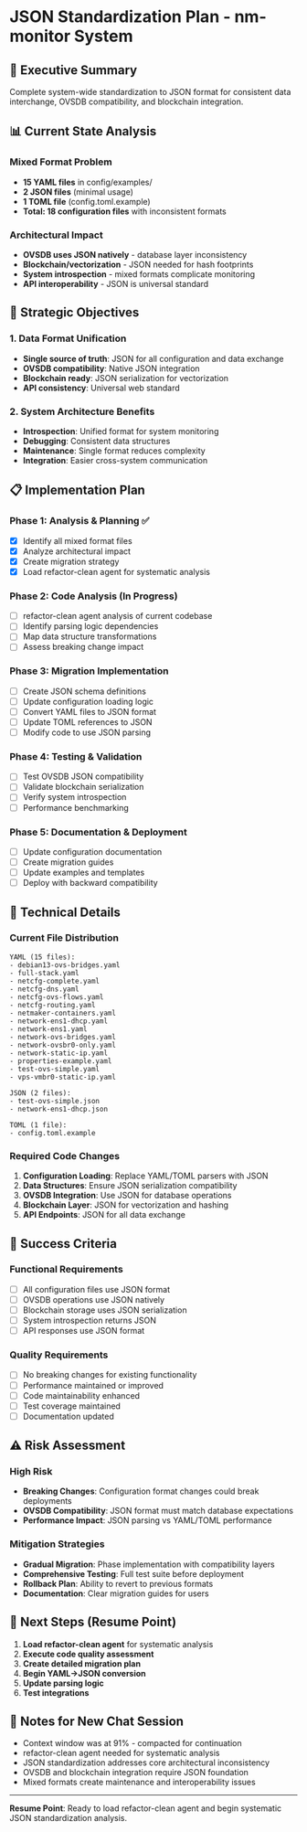 # JSON Standardization Plan - nm-monitor System

## 🎯 Executive Summary
Complete system-wide standardization to JSON format for consistent data interchange, OVSDB compatibility, and blockchain integration.

## 📊 Current State Analysis

### Mixed Format Problem
- **15 YAML files** in config/examples/
- **2 JSON files** (minimal usage)
- **1 TOML file** (config.toml.example)
- **Total: 18 configuration files** with inconsistent formats

### Architectural Impact
- **OVSDB uses JSON natively** - database layer inconsistency
- **Blockchain/vectorization** - JSON needed for hash footprints
- **System introspection** - mixed formats complicate monitoring
- **API interoperability** - JSON is universal standard

## 🎯 Strategic Objectives

### 1. Data Format Unification
- **Single source of truth**: JSON for all configuration and data exchange
- **OVSDB compatibility**: Native JSON integration
- **Blockchain ready**: JSON serialization for vectorization
- **API consistency**: Universal web standard

### 2. System Architecture Benefits
- **Introspection**: Unified format for system monitoring
- **Debugging**: Consistent data structures
- **Maintenance**: Single format reduces complexity
- **Integration**: Easier cross-system communication

## 📋 Implementation Plan

### Phase 1: Analysis & Planning ✅
- [x] Identify all mixed format files
- [x] Analyze architectural impact
- [x] Create migration strategy
- [x] Load refactor-clean agent for systematic analysis

### Phase 2: Code Analysis (In Progress)
- [ ] refactor-clean agent analysis of current codebase
- [ ] Identify parsing logic dependencies
- [ ] Map data structure transformations
- [ ] Assess breaking change impact

### Phase 3: Migration Implementation
- [ ] Create JSON schema definitions
- [ ] Update configuration loading logic
- [ ] Convert YAML files to JSON format
- [ ] Update TOML references to JSON
- [ ] Modify code to use JSON parsing

### Phase 4: Testing & Validation
- [ ] Test OVSDB JSON compatibility
- [ ] Validate blockchain serialization
- [ ] Verify system introspection
- [ ] Performance benchmarking

### Phase 5: Documentation & Deployment
- [ ] Update configuration documentation
- [ ] Create migration guides
- [ ] Update examples and templates
- [ ] Deploy with backward compatibility

## 🔧 Technical Details

### Current File Distribution
```
YAML (15 files):
- debian13-ovs-bridges.yaml
- full-stack.yaml
- netcfg-complete.yaml
- netcfg-dns.yaml
- netcfg-ovs-flows.yaml
- netcfg-routing.yaml
- netmaker-containers.yaml
- network-ens1-dhcp.yaml
- network-ens1.yaml
- network-ovs-bridges.yaml
- network-ovsbr0-only.yaml
- network-static-ip.yaml
- properties-example.yaml
- test-ovs-simple.yaml
- vps-vmbr0-static-ip.yaml

JSON (2 files):
- test-ovs-simple.json
- network-ens1-dhcp.json

TOML (1 file):
- config.toml.example
```

### Required Code Changes
1. **Configuration Loading**: Replace YAML/TOML parsers with JSON
2. **Data Structures**: Ensure JSON serialization compatibility
3. **OVSDB Integration**: Use JSON for database operations
4. **Blockchain Layer**: JSON for vectorization and hashing
5. **API Endpoints**: JSON for all data exchange

## 🎯 Success Criteria

### Functional Requirements
- [ ] All configuration files use JSON format
- [ ] OVSDB operations use JSON natively
- [ ] Blockchain storage uses JSON serialization
- [ ] System introspection returns JSON
- [ ] API responses use JSON format

### Quality Requirements
- [ ] No breaking changes for existing functionality
- [ ] Performance maintained or improved
- [ ] Code maintainability enhanced
- [ ] Test coverage maintained
- [ ] Documentation updated

## ⚠️ Risk Assessment

### High Risk
- **Breaking Changes**: Configuration format changes could break deployments
- **OVSDB Compatibility**: JSON format must match database expectations
- **Performance Impact**: JSON parsing vs YAML/TOML performance

### Mitigation Strategies
- **Gradual Migration**: Phase implementation with compatibility layers
- **Comprehensive Testing**: Full test suite before deployment
- **Rollback Plan**: Ability to revert to previous formats
- **Documentation**: Clear migration guides for users

## 🚀 Next Steps (Resume Point)

1. **Load refactor-clean agent** for systematic analysis
2. **Execute code quality assessment**
3. **Create detailed migration plan**
4. **Begin YAML→JSON conversion**
5. **Update parsing logic**
6. **Test integrations**

## 📝 Notes for New Chat Session

- Context window was at 91% - compacted for continuation
- refactor-clean agent needed for systematic analysis
- JSON standardization addresses core architectural inconsistency
- OVSDB and blockchain integration require JSON foundation
- Mixed formats create maintenance and interoperability issues

---

**Resume Point**: Ready to load refactor-clean agent and begin systematic JSON standardization analysis.





